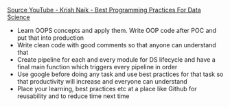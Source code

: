 [Source YouTube - Krish Naik - Best Programming Practices For Data Science](https://www.youtube.com/watch?v=eaVjSisxKis&ab_channel=KrishNaik)
- Learn OOPS concepts and apply them. Write OOP code after POC and put that into production
- Write clean code with good comments so that anyone can understand that
- Create pipeline for each and every module for DS lifecycle and have a final main function which triggers every pipeline in order
- Use google before doing any task and use best practices for that task so that productivity will increase and everyone can understand
- Place your learning, best practices etc at a place like Github for reusability and to reduce time next time

